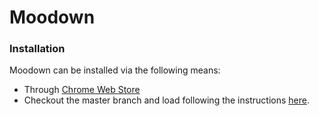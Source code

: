 # Moodown

### Installation

Moodown can be installed via the following means:

* Through [Chrome Web Store](https://chrome.google.com/webstore/detail/moodown/ojlimgabcmpohfimlhfgkifgoblmfkek)
* Checkout the master branch and load following the instructions [here](https://developer.chrome.com/extensions/getstarted#unpacked).
